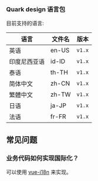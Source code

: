 ### Quark design 语言包

目前支持的语言:

| 语言         | 文件名 | 版本   |
| ------------ | ------ | ------ |
| 英语          | en-US  | `v1.x` |
| 印度尼西亚语    | id-ID  | `v1.x` |
| 泰语          | th-TH  | `v1.x` |
| 简体中文       | zh-CN  | `v1.x` |
| 繁體中文       | zh-TW  | `v1.x` |
| 日语          | ja-JP  | `v1.x` |
| 法语          | fr-FR  | `v1.x` |

## 常见问题

### 业务代码如何实现国际化？

可以使用 [vue-i18n](https://github.com/kazupon/vue-i18n) 来实现。
